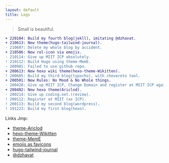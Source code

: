 ```yaml
---
layout: default
title: Logs
---
```


> Small is beautiful.

```diff
+ 220104: Build my fourth blog(jekll), imitating @dzhavat.
+ 210613: New theme(hugo-tailwind-journal).
- 210607: Delete my whole blog by accident.
+ 210506: New rel-icon via emojis.
- 210114: Give up MIIT ICP absolutely.
! 210112: Build Hugo using theme-MemE.
- 200901: Failed to use github repo.
+ 200613: New hexo wiki theme(hexo-theme-Wikitten).
! 200605: Build my third blog(typocho), with chevereto tool.
+ 200501: New Rules: No Mood & No Whole things.
- 200420: Give up MIIT ICP, Change Domain and register at MIIT ICP again.
+ 200402: New hexo theme(Ariclod).
- 200214: Give up coding.net.(review).
! 200112: Register at MIIT (as ICP).
! 200113: Build my second blog(wordpress).
! 191223: Build my first blog(hexo).
```

Links Jmp:
- [theme-Ariclod](https://github.com/aircloud)
- [hexo-theme-Wikitten](https://github.com/zthxxx/hexo-theme-Wikitten )
- [theme-MemE](https://github.com/reuixiy/hugo-theme-meme)
- [emojis as favicons](https://css-tricks.com/emojis-as-favicons/)
- [hugo-tailwind-journal](https://github.com/ianrodrigues/hugo-tailwind-journal/)
- [@dzhavat](https://github.com/dzhavat/dzhavat.github.io)
